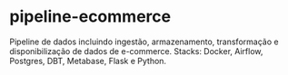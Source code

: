 # pipeline-ecommerce
Pipeline de dados incluindo ingestão, armazenamento, transformação e disponibilização de dados de e-commerce. Stacks: Docker, Airflow, Postgres, DBT, Metabase, Flask e Python.

